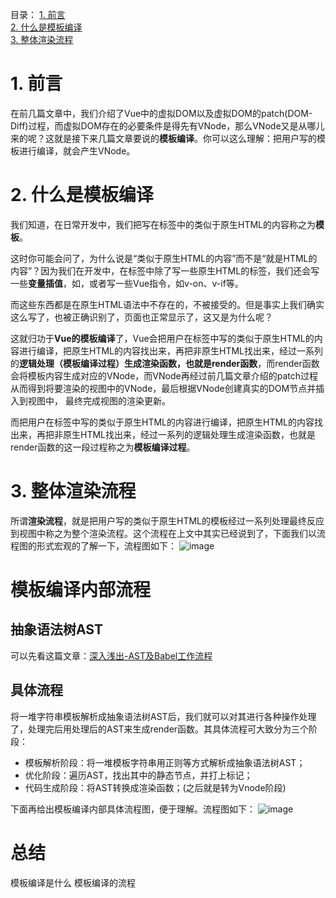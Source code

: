 目录：
[1. 前言](https://github.com/Him-wen/itblogs/blob/main/%E6%A8%A1%E6%9D%BF%E7%BC%96%E8%AF%91%E7%AF%87.md#1-%E5%89%8D%E8%A8%80)  
[2. 什么是模板编译](https://github.com/Him-wen/itblogs/blob/main/%E6%A8%A1%E6%9D%BF%E7%BC%96%E8%AF%91%E7%AF%87.md#2-%E4%BB%80%E4%B9%88%E6%98%AF%E6%A8%A1%E6%9D%BF%E7%BC%96%E8%AF%91)  
[3. 整体渲染流程](https://github.com/Him-wen/itblogs/blob/main/%E6%A8%A1%E6%9D%BF%E7%BC%96%E8%AF%91%E7%AF%87.md#3-%E6%95%B4%E4%BD%93%E6%B8%B2%E6%9F%93%E6%B5%81%E7%A8%8B)  


# 1. 前言
在前几篇文章中，我们介绍了Vue中的虚拟DOM以及虚拟DOM的patch(DOM-Diff)过程，而虚拟DOM存在的必要条件是得先有VNode，那么VNode又是从哪儿来的呢？这就是接下来几篇文章要说的**模板编译**。你可以这么理解：把用户写的模板进行编译，就会产生VNode。

# 2. 什么是模板编译
我们知道，在日常开发中，我们把写在<template></template>标签中的类似于原生HTML的内容称之为**模板**。

这时你可能会问了，为什么说是“类似于原生HTML的内容”而不是“就是HTML的内容”？因为我们在开发中，在<template></template>标签中除了写一些原生HTML的标签，我们还会写一些**变量插值**，如，或者写一些Vue指令，如v-on、v-if等。

而这些东西都是在原生HTML语法中不存在的，不被接受的。但是事实上我们确实这么写了，也被正确识别了，页面也正常显示了，这又是为什么呢？

这就归功于**Vue的模板编译**了，Vue会把用户在<template></template>标签中写的类似于原生HTML的内容进行编译，把原生HTML的内容找出来，再把非原生HTML找出来，经过一系列的**逻辑处理（模板编译过程）**生成渲染函数，也就是**render函数**，而render函数会将模板内容生成对应的VNode，而VNode再经过前几篇文章介绍的patch过程从而得到将要渲染的视图中的VNode，最后根据VNode创建真实的DOM节点并插入到视图中， 最终完成视图的渲染更新。

而把用户在<template></template>标签中写的类似于原生HTML的内容进行编译，把原生HTML的内容找出来，再把非原生HTML找出来，经过一系列的逻辑处理生成渲染函数，也就是render函数的这一段过程称之为**模板编译过程**。

# 3. 整体渲染流程
所谓**渲染流程**，就是把用户写的类似于原生HTML的模板经过一系列处理最终反应到视图中称之为整个渲染流程。这个流程在上文中其实已经说到了，下面我们以流程图的形式宏观的了解一下，流程图如下：
![image](https://user-images.githubusercontent.com/24501320/111628488-3d660700-882b-11eb-8203-29d10c6e9c06.png)

# 模板编译内部流程
## 抽象语法树AST

可以先看这篇文章：[深入浅出-AST及Babel工作流程](https://github.com/Him-wen/itblogs/blob/main/JavaScript%E7%B3%BB%E5%88%97/%E6%B7%B1%E5%85%A5%E6%B5%85%E5%87%BA-AST%E5%8F%8ABabel%E5%B7%A5%E4%BD%9C%E6%B5%81%E7%A8%8B.md)

## 具体流程
将一堆字符串模板解析成抽象语法树AST后，我们就可以对其进行各种操作处理了，处理完后用处理后的AST来生成render函数。其具体流程可大致分为三个阶段：

- 模板解析阶段：将一堆模板字符串用正则等方式解析成抽象语法树AST；
- 优化阶段：遍历AST，找出其中的静态节点，并打上标记；
- 代码生成阶段：将AST转换成渲染函数；(之后就是转为Vnode阶段)

下面再给出模板编译内部具体流程图，便于理解。流程图如下：
![image](https://user-images.githubusercontent.com/24501320/115509654-41b19400-a2b1-11eb-9271-8bd571ba49b5.png)

# 总结
模板编译是什么
模板编译的流程
